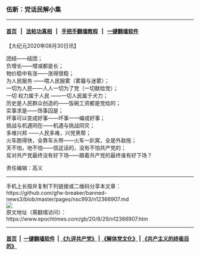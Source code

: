 ### 伍新：党话民解小集
------------------------

#### [首页](https://github.com/gfw-breaker/banned-news3/blob/master/README.md) &nbsp;&nbsp;|&nbsp;&nbsp; [法轮功真相](https://github.com/begood0513/basic/blob/master/README.md)  &nbsp;&nbsp;|&nbsp;&nbsp; [手把手翻墙教程](https://github.com/gfw-breaker/guides/wiki)  &nbsp;&nbsp;|&nbsp;&nbsp; [一键翻墙软件](https://github.com/gfw-breaker/nogfw/blob/master/README.md)  



<div><p>
 【大纪元2020年08月30日讯】
</p>
<p>
 团结——结团；
 <br/>
 负增长——增减都是长；
 <br/>
 物价稳中有涨——涨得很稳；
 <br/>
 <ok href="https://www.epochtimes.com/gb/tag/%E4%B8%BA%E4%BA%BA%E6%B0%91%E6%9C%8D%E5%8A%A1.html">
  为人民服务
 </ok>
 ——喂人民服雾（雾霾与迷雾）；
 <br/>
 一切为人民——人人一切为了党（一切献给党）；
 <br/>
 一切
 <ok href="https://www.epochtimes.com/gb/tag/%E6%9D%83%E5%8A%9B%E5%B1%9E%E4%BA%8E%E4%BA%BA%E6%B0%91.html">
  权力属于人民
 </ok>
 ——一切人民属于犬力；
 <br/>
 历史是人民群众创造的——饭碗工资都是党给的；
 <br/>
 实事求是——饰事囚是；
 <br/>
 坏事可以变成好事——坏事一一编成好事；
 <br/>
 挑战与机遇同在——机遇与挑战同灾；
 <br/>
 <ok href="https://www.epochtimes.com/gb/tag/%E5%A4%9A%E9%9A%BE%E5%85%B4%E9%82%A6.html">
  多难兴邦
 </ok>
 ——人民多难，兴党黑帮；
 <br/>
 火车跑得快，全靠车头带——火车一趴窝，全是外敌拖；
 <br/>
 天不怕，地不怕——信这话的，没有不怕共产党的；
 <br/>
 反对共产党最终没有好下场——跟着共产党的最终谁有好下场？
</p>
<p>
 责任编辑：高义
</p>
</div>
<hr/>
手机上长按并复制下列链接或二维码分享本文章：<br/>
https://github.com/gfw-breaker/banned-news3/blob/master/pages/nsc993/n12366907.md <br/>
<a href='https://github.com/gfw-breaker/banned-news3/blob/master/pages/nsc993/n12366907.md'><img src='https://github.com/gfw-breaker/banned-news3/blob/master/pages/nsc993/n12366907.md.png'/></a> <br/>
原文地址（需翻墙访问）：https://www.epochtimes.com/gb/20/8/29/n12366907.htm


------------------------
#### [首页](https://github.com/gfw-breaker/banned-news3/blob/master/README.md) &nbsp;|&nbsp; [一键翻墙软件](https://github.com/gfw-breaker/nogfw/blob/master/README.md) &nbsp;| [《九评共产党》](https://github.com/gfw-breaker/9ping.md/blob/master/README.md#九评之一评共产党是什么) | [《解体党文化》](https://github.com/gfw-breaker/jtdwh.md/blob/master/README.md) | [《共产主义的终极目的》](https://github.com/gfw-breaker/gczydzjmd.md/blob/master/README.md)


<img src='http://gfw-breaker.win/banned-news3/pages/nsc993/n12366907.md' width='0px' height='0px'/>